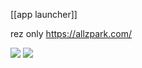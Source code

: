 [[app launcher]]

rez only
https://allzpark.com/

![](https://user-images.githubusercontent.com/90282974/133529630-ed1522de-ff65-486b-b175-d8d0e3521c06.gif)
![](https://user-images.githubusercontent.com/2152766/60492033-02602080-9ca2-11e9-82f0-a3cc43cd5c5e.png)
